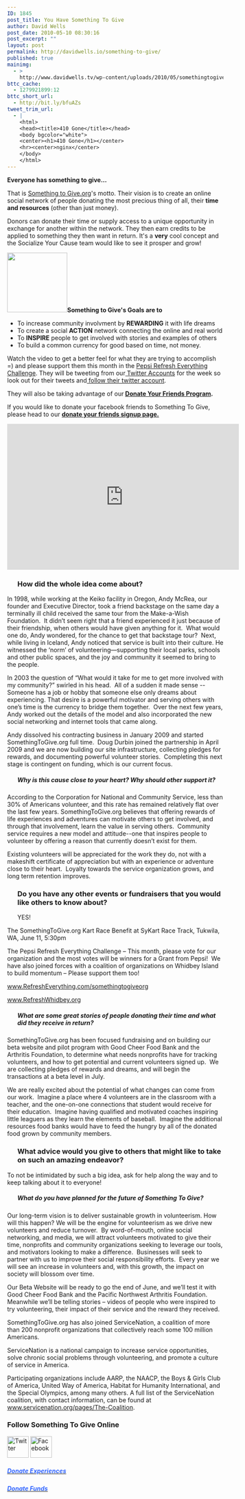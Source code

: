 ```yaml
---
ID: 1845
post_title: You Have Something To Give
author: David Wells
post_date: 2010-05-10 08:30:16
post_excerpt: ""
layout: post
permalink: http://davidwells.io/something-to-give/
published: true
mainimg:
  - >
    http://www.davidwells.tv/wp-content/uploads/2010/05/somethingtogive.png
bttc_cache:
  - 1279921899:12
bttc_short_url:
  - http://bit.ly/bfuAZs
tweet_trim_url:
  - |
    <html>
    <head><title>410 Gone</title></head>
    <body bgcolor="white">
    <center><h1>410 Gone</h1></center>
    <hr><center>nginx</center>
    </body>
    </html>
---
```

<strong>Everyone has something to give...</strong>

That is <a href="http://www.somethingtogive.org/mission.html">Something to Give.org</a>'s motto. Their vision is to create an online social network of people donating the most precious thing of all, their <strong>time and resources</strong> (other than just money).

Donors can donate their time or supply access to a unique opportunity in exchange for another within the network. They then earn credits to be applied to something they then want in return. It's a <strong>very</strong> cool concept and the Socialize Your Cause team would like to see it prosper and grow!

<strong><a href="http://www.somethingtogive.org/"><img class="alignright size-full wp-image-1874" title="somethingtogivelogo" src="http://www.davidwells.tv/wp-content/uploads/2010/05/somethingtogivelogo1.png" alt="" width="140" height="139" /></a>Something to Give's Goals are to</strong>
<ul>
	<li>To increase community involvment by <strong>REWARDING</strong> it with life dreams</li>
	<li>To create a social <strong>ACTION</strong> network connecting the online and real world</li>
	<li>To <strong>INSPIRE</strong> people to get involved with stories and examples of others</li>
	<li>To build a common currency for good based on time, not money.</li>
</ul>
<p></p>
<p></p>
<p></p>
Watch the video to get a better feel for what they are trying to accomplish =) and please support them this month in the <a href="http://www.RefreshEverything.com/somethingtogiveorg">Pepsi Refresh Everything Challenge</a>. They will be tweeting from our<a href="http://twitter.com/youcanhelp"> Twitter Accounts</a> for the week so look out for their tweets and<a href="http://twitter.com/SomethingToGive"> follow their twitter account</a>.

They will also be taking advantage of our<strong> </strong><a href="http://www.socializeyourcause.org/resourcesandtools/donate-friends/"><strong>Donate Your Friends Program</strong></a><strong>.</strong>

If you would like to donate your facebook friends to Something To Give, please head to our <a href="http://www.socializeyourcause.org/resourcesandtools/donate-friends/"><strong>donate your friends signup page.</strong></a>

<object classid="clsid:d27cdb6e-ae6d-11cf-96b8-444553540000" width="540" height="340" codebase="http://download.macromedia.com/pub/shockwave/cabs/flash/swflash.cab#version=6,0,40,0"><param name="allowFullScreen" value="true" /><param name="allowscriptaccess" value="always" /><param name="src" value="http://www.youtube.com/v/jttEO74qMXU&amp;hl=en_US&amp;fs=1&amp;" /><param name="allowfullscreen" value="true" /><embed type="application/x-shockwave-flash" width="540" height="340" src="http://www.youtube.com/v/jttEO74qMXU&amp;hl=en_US&amp;fs=1&amp;" allowscriptaccess="always" allowfullscreen="true"></embed></object>
<!--more-->
<ul>
<h3>How did the whole idea come about?</h3>
</ul>
In 1998, while working at the Keiko facility in Oregon, Andy McRea, our founder and Executive Director, took a friend backstage on the same day a terminally ill child received the same tour from the Make-a-Wish Foundation.  It didn’t seem right that a friend experienced it just because of their friendship, when others would have given anything for it.  What would one do, Andy wondered, for the chance to get that backstage tour?  Next, while living in Iceland, Andy noticed that service is built into their culture. He witnessed the ‘norm’ of volunteering—supporting their local parks, schools and other public spaces, and the joy and community it seemed to bring to the people.

In 2003 the question of “What would it take for me to get more involved with my community?” swirled in his head.  All of a sudden it made sense -- Someone has a job or hobby that someone else only dreams about experiencing. That desire is a powerful motivator and serving others with one’s time is the currency to bridge them together.  Over the next few years, Andy worked out the details of the model and also incorporated the new social networking and internet tools that came along.

Andy dissolved his contracting business in January 2009 and started SomethingToGive.org full time.  Doug Durbin joined the partnership in April 2009 and we are now building our site infrastructure, collecting pledges for rewards, and documenting powerful volunteer stories.  Completing this next stage is contingent on funding, which is our current focus.
<ul>
<h5>Why is this cause close to your heart? Why should other support it?</h5>
</ul>
According to the Corporation for National and Community Service, less than 30% of Americans volunteer, and this rate has remained relatively flat over the last few years. SomethingToGive.org believes that offering rewards of life experiences and adventures can motivate others to get involved, and through that involvement, learn the value in serving others.  Community service requires a new model and attitude--one that inspires people to volunteer by offering a reason that currently doesn’t exist for them.

Existing volunteers will be appreciated for the work they do, not with a makeshift certificate of appreciation but with an experience or adventure close to their heart.  Loyalty towards the service organization grows, and long term retention improves.
<ul>
<h3>Do you have any other events or fundraisers that you would like others to know about?</h3>
</ul>
<ul>YES!</ul>
The SomethingToGive.org Kart Race Benefit at SyKart Race Track, Tukwila, WA, June 11, 5:30pm

The Pepsi Refresh Everything Challenge – This month, please vote for our organization and the most votes will be winners for a Grant from Pepsi!  We have also joined forces with a coalition of organizations on Whidbey Island to build momentum – Please support them too!

<a href="http://www.refresheverything.com/somethingtogiveorg" target="_blank"><span style="text-decoration: underline;">www.RefreshEverything.com/somethingtogiveorg</span></a>

<a href="http://www.refreshwhidbey.org/" target="_blank"><span style="text-decoration: underline;">www.RefreshWhidbey.org</span></a>
<ul>
<h5>What are some great stories of people donating their time and what did they receive in return?</h5>
</ul>
SomethingToGive.org has been focused fundraising and on building our beta website and pilot program with Good Cheer Food Bank and the Arthritis Foundation, to determine what needs nonprofits have for tracking volunteers, and how to get potential and current volunteers signed up.  We are collecting pledges of rewards and dreams, and will begin the transactions at a beta level in July.

We are really excited about the potential of what changes can come from our work.  Imagine a place where 4 volunteers are in the classroom with a teacher, and the one-on-one connections that student would receive for their education.  Imagine having qualified and motivated coaches inspiring little leaguers as they learn the elements of baseball.  Imagine the additional resources food banks would have to feed the hungry by all of the donated food grown by community members.
<ul>
<h3>What advice would you give to others that might like to take on such an amazing endeavor?</h3>
</ul>
To not be intimidated by such a big idea, ask for help along the way and to keep talking about it to everyone!
<ul>
<h5>What do you have planned for the future of Something To Give?</h5>
</ul>
Our long-term vision is to deliver sustainable growth in volunteerism. How will this happen? We will be the engine for volunteerism as we drive new volunteers and reduce turnover.  By word-of-mouth, online social networking, and media, we will attract volunteers motivated to give their time, nonprofits and community organizations seeking to leverage our tools, and motivators looking to make a difference.  Businesses will seek to partner with us to improve their social responsibility efforts.  Every year we will see an increase in volunteers and, with this growth, the impact on society will blossom over time.

Our Beta Website will be ready to go the end of June, and we’ll test it with Good Cheer Food Bank and the Pacific Northwest Arthritis Foundation.  Meanwhile we’ll be telling stories – videos of people who were inspired to try volunteering, their impact of their service and the reward they received.

SomethingToGive.org has also joined ServiceNation, a coalition of more than 200 nonprofit organizations that collectively reach some 100 million Americans.

ServiceNation is a national campaign to increase service opportunities, solve chronic social problems through volunteering, and promote a culture of service in America.

Participating organizations include AARP, the NAACP, the Boys &amp; Girls Club of America, United Way of America, Habitat for Humanity International, and the Special Olympics, among many others. A full list of the ServiceNation coalition, with contact information, can be found at <a href="http://www.servicenation.org/pages/The-Coalition" target="_blank"><span style="text-decoration: underline;">www.servicenation.org/pages/The-Coalition</span></a>.
<h3>Follow Something To Give Online</h3>
<a href="http://twitter.com/SomethingToGive"><img src="http://www.somethingtogive.org/img/twitter.png" alt="Twitter" width="50" height="50" /></a> <a href="http://www.facebook.com/pages/SomethingToGiveorg/114559389388"><img src="http://www.somethingtogive.org/img/facebook.png" alt="Facebook" width="50" height="50" /></a>
<h5><a href="http://www.somethingtogive.org/rewards.php"><span style="color: #3366ff;">Donate Experiences</span></a></h5>
<h5><a href="http://www.somethingtogive.org/contact.html"><span style="color: #3366ff;">Donate Funds</span></a></h5>